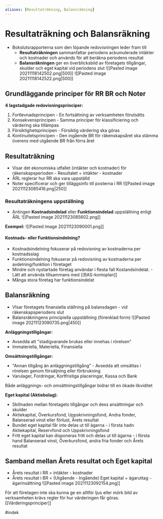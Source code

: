 ```yaml
---
aliases: [Resultaträkning, Balansräkning]
---
```


# Resultaträkning och Balansräkning
- Bokslutsrapporterna som den löpande redovisningen leder fram till
	- **Resultaträkningen** sammanfattar periodens ackumulerade intäkter och kostnader och används för att beräkna periodens resultat
	- **Balansräkningen** ger en överblicksbild av företagets tillgångar, skulder och eget kapital vid periodens slut
 ![[Pasted image 20211118142502.png|500]]
![[Pasted image 20211118142522.png|500]]

## Grundläggande principer för RR BR och Noter 
**4 lagstadgade redovisningsprinciper:**
1. Fortlevnadsprincipen
		- En fortsättning av verksamheten förutsätts
2. Konsekvensprincipen
		- Samma principer för klassificiering och värdering ska tillämpas
3. Försiktighetsprincipen
		- Försiktig värdering ska göras
4. Kontinuitetsprincipen
		- Den ingående BR för räkenskapsåret ska stämma överens med utgående BR från förra året

## Resultaträkning
- Visar det ekonomiska utfallet (intäkter och kostnader) för räkenskapsperioden
		- Resultatet = intäkter - kostnader 
- ÅRL reglerar hur RR ska vara uppställd
- Noter specificerar och ger tilläggsinfo till posterna i RR
![[Pasted image 20211123085416.png|250]]

### Resultaträkningens uppställning
- Antingen **Kostnadsindelad** eller **Funktionsindelad** uppställning enligt ÅRL
![[Pasted image 20211123085602.png]]

**Exempel:**
![[Pasted image 20211123090001.png]]

#### Kostnads- eller Funktionsindelning?
- Kostnadsindelning fokuserar på redovisning av kostnaderna per kostnadsslag
- Funktionsindelning fokuserar på redovisning av kostnaderna per avdelning/funktion i företaget
- Mindre och nystartade företag användar i flesta fall Kostandsindelat.
		- Lätt att använda tillsammans med [[BAS-kontoplan]]
- Många stora företag har funktionsindelat

## Balansräkning
- VIsar företagets finansiella ställning på balansdagen
		- vid räkenskapsperiodens slut
- Balansräkningens principiella uppställning (förenklad form)
 ![[Pasted image 20211123090735.png|450]]
 
**Anläggningstillgångar:**
- Avsedda att "stadigvarande brukas eller innehas i rörelsen"
- Immateriella, Materiella, Finansiella

**Omsättningstillgångar:**
- "Annan tillgång än anläggningstillgång"
		- Avsedda att omsättas i rörelsen genom försäljning eller förbrukning
- Varulager, Fordringar, Kortfristiga placeringar, Kassa och Bank

Både anläggnings- och omsättningstillgångar bidrar till en ökade likviditet

**Eget kapital (Aktiebolag):**
- Skillnaden mellan företagets tillgångar och dess ansättningar och skulder
- Aktiekapital, Överkursfond, Uppskrivningsfond, Andra fonder, Balanserad vinst eller förlust, Årets resultat
- Bundet eget kapital får inte delas ut till ägarna
		- i första hadn Aktiekapital, Reservfond och Uppskrivningsfond
- Fritt eget kapital kan disponeras fritt och delas ut till ägarna 
		- i första hand Balanserad vinst, Överkursfond, andra fria fonder och Årets resultat

## Samband mellan Årets resultat och Eget kapital
- Årets resultat i RR = intäkter - kostnader
- Årets resultat i BR = (Utgående - Ingående) Eget kapital + ägaruttag - ägarinsättning
![[Pasted image 20211123092154.png]]

För att företagen inte ska kunna ge en alltför ljus eller mörk bild av verksamheten krävs regler för hur värderingen får göras. [[Värderingsprinciper]]

#indek